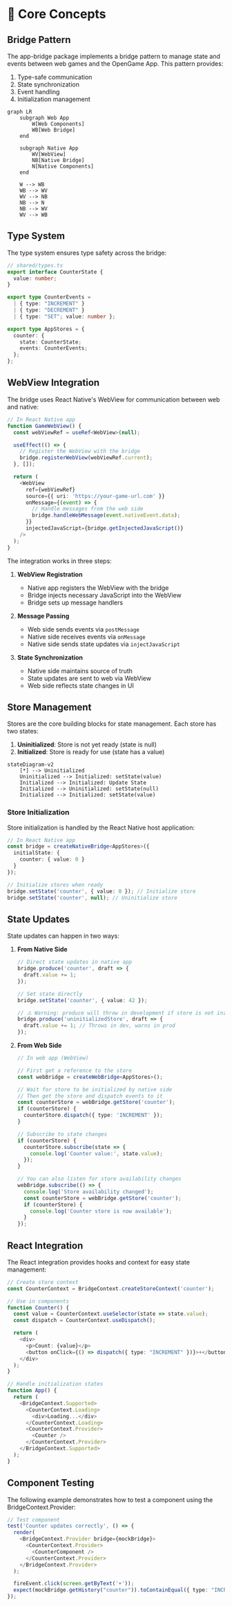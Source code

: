 # 🎯 Core Concepts

## Bridge Pattern

The app-bridge package implements a bridge pattern to manage state and events between web games and the OpenGame App. This pattern provides:

1. Type-safe communication
2. State synchronization
3. Event handling
4. Initialization management

```mermaid
graph LR
    subgraph Web App
        W[Web Components]
        WB[Web Bridge]
    end

    subgraph Native App
        WV[WebView]
        NB[Native Bridge]
        N[Native Components]
    end

    W --> WB
    WB --> WV
    WV --> NB
    NB --> N
    NB --> WV
    WV --> WB
```

## Type System

The type system ensures type safety across the bridge:

```typescript
// shared/types.ts
export interface CounterState {
  value: number;
}

export type CounterEvents = 
  | { type: "INCREMENT" }
  | { type: "DECREMENT" }
  | { type: "SET"; value: number };

export type AppStores = {
  counter: {
    state: CounterState;
    events: CounterEvents;
  };
};
```

## WebView Integration

The bridge uses React Native's WebView for communication between web and native:

```typescript
// In React Native app
function GameWebView() {
  const webViewRef = useRef<WebView>(null);

  useEffect(() => {
    // Register the WebView with the bridge
    bridge.registerWebView(webViewRef.current);
  }, []);

  return (
    <WebView
      ref={webViewRef}
      source={{ uri: 'https://your-game-url.com' }}
      onMessage={(event) => {
        // Handle messages from the web side
        bridge.handleWebMessage(event.nativeEvent.data);
      }}
      injectedJavaScript={bridge.getInjectedJavaScript()}
    />
  );
}
```

The integration works in three steps:

1. **WebView Registration**
   - Native app registers the WebView with the bridge
   - Bridge injects necessary JavaScript into the WebView
   - Bridge sets up message handlers

2. **Message Passing**
   - Web side sends events via `postMessage`
   - Native side receives events via `onMessage`
   - Native side sends state updates via `injectJavaScript`

3. **State Synchronization**
   - Native side maintains source of truth
   - State updates are sent to web via WebView
   - Web side reflects state changes in UI

## Store Management

Stores are the core building blocks for state management. Each store has two states:

1. **Uninitialized**: Store is not yet ready (state is null)
2. **Initialized**: Store is ready for use (state has a value)

```mermaid
stateDiagram-v2
    [*] --> Uninitialized
    Uninitialized --> Initialized: setState(value)
    Initialized --> Initialized: Update State
    Initialized --> Uninitialized: setState(null)
    Initialized --> Initialized: setState(value)
```

### Store Initialization

Store initialization is handled by the React Native host application:

```typescript
// In React Native app
const bridge = createNativeBridge<AppStores>({
  initialState: {
    counter: { value: 0 }
  }
});

// Initialize stores when ready
bridge.setState('counter', { value: 0 }); // Initialize store
bridge.setState('counter', null); // Uninitialize store
```

## State Updates

State updates can happen in two ways:

1. **From Native Side**
   ```typescript
   // Direct state updates in native app
   bridge.produce('counter', draft => {
     draft.value += 1;
   });

   // Set state directly
   bridge.setState('counter', { value: 42 });

   // ⚠️ Warning: produce will throw in development if store is not initialized
   bridge.produce('uninitializedStore', draft => {
     draft.value += 1; // Throws in dev, warns in prod
   });
   ```

2. **From Web Side**
   ```typescript
   // In web app (WebView)
   
   // First get a reference to the store
   const webBridge = createWebBridge<AppStores>();
   
   // Wait for store to be initialized by native side
   // Then get the store and dispatch events to it
   const counterStore = webBridge.getStore('counter');
   if (counterStore) {
     counterStore.dispatch({ type: 'INCREMENT' });
   }
   
   // Subscribe to state changes
   if (counterStore) {
     counterStore.subscribe(state => {
       console.log('Counter value:', state.value);
     });
   }
   
   // You can also listen for store availability changes
   webBridge.subscribe(() => {
     console.log('Store availability changed');
     const counterStore = webBridge.getStore('counter');
     if (counterStore) {
       console.log('Counter store is now available');
     }
   });
   ```

## React Integration

The React integration provides hooks and context for easy state management:

```typescript
// Create store context
const CounterContext = BridgeContext.createStoreContext('counter');

// Use in components
function Counter() {
  const value = CounterContext.useSelector(state => state.value);
  const dispatch = CounterContext.useDispatch();

  return (
    <div>
      <p>Count: {value}</p>
      <button onClick={() => dispatch({ type: "INCREMENT" })}>+</button>
    </div>
  );
}

// Handle initialization states
function App() {
  return (
    <BridgeContext.Supported>
      <CounterContext.Loading>
        <div>Loading...</div>
      </CounterContext.Loading>
      <CounterContext.Provider>
        <Counter />
      </CounterContext.Provider>
    </BridgeContext.Supported>
  );
}
```

## Component Testing

The following example demonstrates how to test a component using the BridgeContext.Provider:

```typescript
// Test component
test('Counter updates correctly', () => {
  render(
    <BridgeContext.Provider bridge={mockBridge}>
      <CounterContext.Provider>
        <CounterComponent />
      </CounterContext.Provider>
    </BridgeContext.Provider>
  );

  fireEvent.click(screen.getByText('+'));
  expect(mockBridge.getHistory("counter")).toContainEqual({ type: "INCREMENT" });
});
```